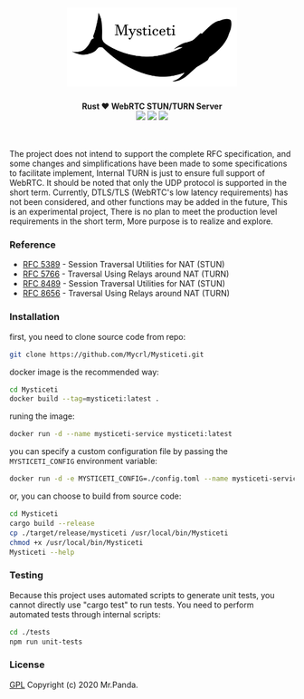 <h1 align="center">
    <img src="./material/logo.svg" width="300px"/>
</h1>
<div align="center">
    <strong>Rust ❤️ WebRTC STUN/TURN Server</strong>
</div>
<div align="center">
    <img src="https://img.shields.io/github/languages/top/Mycrl/Mysticeti"/>
    <img src="https://img.shields.io/github/license/Mycrl/Mysticeti"/>
    <img src="https://img.shields.io/badge/author-Mr.Panda-read"/>
</div>
<br/>
<br/>

The project does not intend to support the complete RFC specification, and some changes and simplifications have been made to some specifications to facilitate implement, Internal TURN is just to ensure full support of WebRTC. 
It should be noted that only the UDP protocol is supported in the short term. Currently, DTLS/TLS (WebRTC's low latency requirements) has not been considered, and other functions may be added in the future, This is an experimental project, There is no plan to meet the production level requirements in the short term, More purpose is to realize and explore.


### Reference

- [RFC 5389](https://tools.ietf.org/html/rfc5389) - Session Traversal Utilities for NAT (STUN)
- [RFC 5766](https://tools.ietf.org/html/rfc5766) - Traversal Using Relays around NAT (TURN)
- [RFC 8489](https://tools.ietf.org/html/rfc8489) - Session Traversal Utilities for NAT (STUN)
- [RFC 8656](https://tools.ietf.org/html/rfc8656) -  Traversal Using Relays around NAT (TURN)


### Installation

first, you need to clone source code from repo:
```bash
git clone https://github.com/Mycrl/Mysticeti.git
```

docker image is the recommended way:
```bash
cd Mysticeti
docker build --tag=mysticeti:latest .
```

runing the image:
```bash
docker run -d --name mysticeti-service mysticeti:latest 
```

you can specify a custom configuration file by passing the `MYSTICETI_CONFIG` environment variable:
```bash
docker run -d -e MYSTICETI_CONFIG=./config.toml --name mysticeti-service mysticeti:latest 
```

or, you can choose to build from source code:
```bash
cd Mysticeti
cargo build --release
cp ./target/release/mysticeti /usr/local/bin/Mysticeti
chmod +x /usr/local/bin/Mysticeti
Mysticeti --help
```

### Testing

Because this project uses automated scripts to generate unit tests, you cannot directly use "cargo test" to run tests. You need to perform automated tests through internal scripts:
```bash
cd ./tests
npm run unit-tests
```

### License
[GPL](./LICENSE)
Copyright (c) 2020 Mr.Panda.
